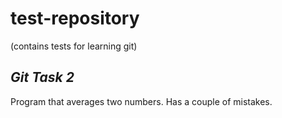 # **test-repository**

(contains tests for learning git)

## *Git Task 2*

Program that averages two numbers. Has a couple of mistakes.
